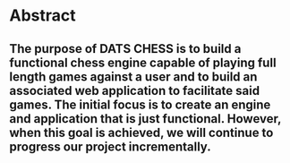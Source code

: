 # Abstract
## The purpose of DATS CHESS is to build a functional chess engine capable of playing full length games against a user and to build an associated web application to facilitate said games.  The initial focus is to create an engine and application that is just functional.  However, when this goal is achieved, we will continue to progress our project incrementally. 

